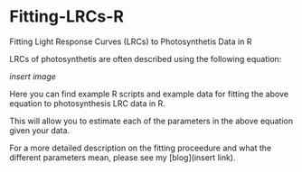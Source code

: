 # Fitting-LRCs-R
Fitting Light Response Curves (LRCs) to Photosynthetis Data in R 

LRCs of photosynthetis are often described using the following equation: 

*insert image*

Here you can find example R scripts and example data for fitting the above equation to photosynthesis LRC data in R.

This will allow you to estimate each of the parameters in the above equation given your data. 

For a more detailed description on the fitting proceedure and what the different parameters mean, please see my [blog](insert link). 
